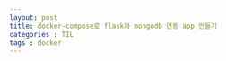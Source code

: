 ```yaml
---
layout: post
title: docker-compose로 flask와 mongodb 연동 app 만들기
categories : TIL
tags : docker
---
```

<script src="https://gist.github.com/min-ji-kim/6e6e5a58bcf55e50b9ebce9c108c762c.js"></script>

